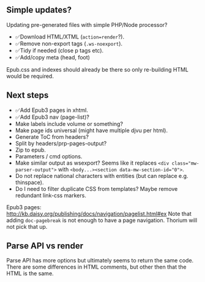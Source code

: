 ## Simple updates?

Updating pre-generated files with simple PHP/Node processor?

- ✅Download HTML/XTML (`action=render`?).
- ✅Remove non-export tags (`.ws-noexport`).
- ✅Tidy if needed (close p tags etc).
- ✅Add/copy meta (head, foot)

Epub.css and indexes should already be there so only re-building HTML would be required.

## Next steps

- ✅Add Epub3 pages in xhtml.
- ✅Add Epub3 nav (page-list)?
- Make labels include volume or something?
- Make page ids universal (might have multiple djvu per html).
- Generate ToC from headers?
- Split by headers/prp-pages-output?
- Zip to epub.
- Parameters / cmd options.
- Make similar output as wsexport? Seems like it replaces `<div class="mw-parser-output">` with `<body...><section data-mw-section-id="0">`.
- Do not replace national characters with entities (but can replace e.g. thinspace).
- Do I need to filter duplicate CSS from templates? Maybe remove redundant link-css markers.

Epub3 pages:
http://kb.daisy.org/publishing/docs/navigation/pagelist.html#ex
Note that adding `doc-pagebreak` is not enough to have a page navigation. Thorium will not pick that up.

## Parse API vs render

Parse API has more options but ultimately seems to return the same code.
There are some differences in HTML comments, but other then that the HTML is the same.
